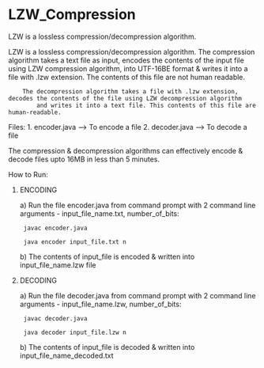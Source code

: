 # LZW_Compression
LZW is a lossless compression/decompression algorithm.


LZW is a lossless compression/decompression algorithm. 
		The compression algorithm takes a text file as input, encodes the contents of the input file using LZW compression algorithm, 
			into UTF-16BE format & writes it into a file with .lzw extension. The contents of this file are not human readable.
			
		The decompression algorithm takes a file with .lzw extension, decodes the contents of the file using LZW decompression algorithm 
			and writes it into a text file. This contents of this file are human-readable.
			

Files:
	1. encoder.java  --> To encode a file
	2. decoder.java  --> To decode a file
	
The compression & decompression algorithms can effectively encode & decode files upto 16MB in less than 5 minutes.

How to Run:

1. ENCODING

	a) Run the file encoder.java from command prompt with 2 command line arguments - input_file_name.txt, number_of_bits:
	
		javac encoder.java
		
		java encoder input_file.txt n

	b) The contents of input_file is encoded & written into input_file_name.lzw file

2. DECODING

	a) Run the file decoder.java from command prompt with 2 command line arguments - input_file_name.lzw, number_of_bits:
	
		javac decoder.java
		
		java decoder input_file.lzw n

	b) The contents of input_file is decoded & written into input_file_name_decoded.txt
